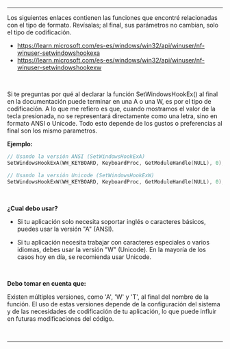

---

Los siguientes enlaces contienen las funciones que encontré relacionadas con el tipo de formato. Revísalas; al final, sus parámetros no cambian, solo el tipo de codificación.

- https://learn.microsoft.com/es-es/windows/win32/api/winuser/nf-winuser-setwindowshookexa
- https://learn.microsoft.com/es-es/windows/win32/api/winuser/nf-winuser-setwindowshookexw

<br>

Si te preguntas por qué al declarar la función SetWindowsHookEx() al final en la documentación puede terminar en una A o una W, es por el tipo de codificación. 
A lo que me refiero es que, cuando mostramos el valor de la tecla presionada, no se representará directamente como una letra, sino en formato ANSI o Unicode.
Todo esto depende de los gustos o preferencias al final son los mismo parametros.

**Ejemplo:**

```c++
// Usando la versión ANSI (SetWindowsHookExA)
SetWindowsHookExA(WH_KEYBOARD, KeyboardProc, GetModuleHandle(NULL), 0);

// Usando la versión Unicode (SetWindowsHookExW)
SetWindowsHookExW(WH_KEYBOARD, KeyboardProc, GetModuleHandle(NULL), 0);
```

<br>

**¿Cual debo usar?**

- Si tu aplicación solo necesita soportar inglés o caracteres básicos, puedes usar la versión "A" (ANSI).

- Si tu aplicación necesita trabajar con caracteres especiales o varios idiomas, debes usar la versión "W" (Unicode).
En la mayoría de los casos hoy en día, se recomienda usar Unicode.

<br>

**Debo tomar en cuenta que:**

Existen múltiples versiones, como 'A', 'W' y 'T', al final del nombre de la función. El uso de estas versiones depende de la configuración del
sistema y de las necesidades de codificación de tu aplicación, lo que puede influir en futuras modificaciones del código.

<br>

---
